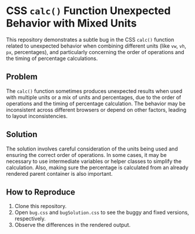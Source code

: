 # CSS `calc()` Function Unexpected Behavior with Mixed Units

This repository demonstrates a subtle bug in the CSS `calc()` function related to unexpected behavior when combining different units (like `vw`, `vh`, `px`, percentages), and particularly concerning the order of operations and the timing of percentage calculations.

## Problem

The `calc()` function sometimes produces unexpected results when used with multiple units or a mix of units and percentages, due to the order of operations and the timing of percentage calculation. The behavior may be inconsistent across different browsers or depend on other factors, leading to layout inconsistencies.

## Solution

The solution involves careful consideration of the units being used and ensuring the correct order of operations.  In some cases, it may be necessary to use intermediate variables or helper classes to simplify the calculation. Also, making sure the percentage is calculated from an already rendered parent container is also important.

## How to Reproduce

1. Clone this repository.
2. Open `bug.css` and `bugSolution.css` to see the buggy and fixed versions, respectively.
3. Observe the differences in the rendered output.